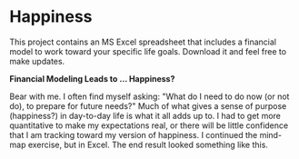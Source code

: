 # Happiness
This project contains an MS Excel spreadsheet that includes a financial model to work toward your specific life goals. Download it and feel free to make updates.

<b> Financial Modeling Leads to … Happiness? </b>

Bear with me. I often find myself asking: "What do I need to do now (or not do), to prepare for future needs?"  Much of what gives a sense of purpose (happiness?) in day-to-day life is what it all adds up to. I had to get more quantitative to make my expectations real, or there will be little confidence that I am tracking toward my version of happiness. I continued the mind-map exercise, but in Excel. The end result looked something like this.


